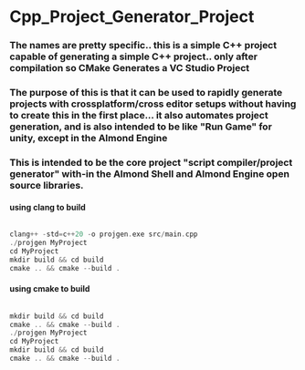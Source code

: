 # Cpp_Project_Generator_Project
### The names are pretty specific.. this is a simple C++ project capable of generating a simple C++ project.. only after compilation so CMake Generates a VC Studio Project

### The purpose of this is that it can be used to rapidly generate projects with crossplatform/cross editor setups without having to create this in the first place... it also automates project generation, and is also intended to be like "Run Game" for unity, except in the Almond Engine

### This is intended to be the core project "script compiler/project generator" with-in the Almond Shell and Almond Engine open source libraries.


#### using clang to build

```c++

clang++ -std=c++20 -o projgen.exe src/main.cpp
./projgen MyProject
cd MyProject
mkdir build && cd build
cmake .. && cmake --build .

```



#### using cmake to build

```c++

mkdir build && cd build
cmake .. && cmake --build .
./projgen MyProject
cd MyProject
mkdir build && cd build
cmake .. && cmake --build .

```
